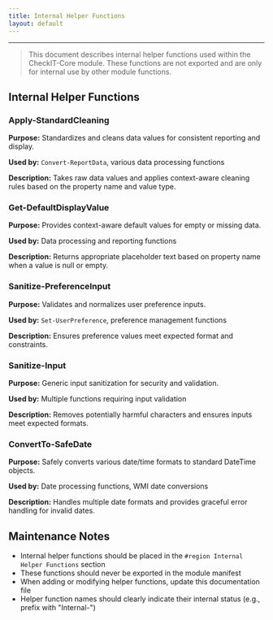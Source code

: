 ```yaml
---
title: Internal Helper Functions
layout: default
---
```


<link rel="stylesheet" href="../assets/style.css">

---

> This document describes internal helper functions used within the CheckIT-Core module.
> These functions are not exported and are only for internal use by other module functions.

## Internal Helper Functions

### Apply-StandardCleaning

**Purpose:** Standardizes and cleans data values for consistent reporting and display.

**Used by:** `Convert-ReportData`, various data processing functions

**Description:** Takes raw data values and applies context-aware cleaning rules based on the property name and value type.

### Get-DefaultDisplayValue

**Purpose:** Provides context-aware default values for empty or missing data.

**Used by:** Data processing and reporting functions

**Description:** Returns appropriate placeholder text based on property name when a value is null or empty.

### Sanitize-PreferenceInput

**Purpose:** Validates and normalizes user preference inputs.

**Used by:** `Set-UserPreference`, preference management functions

**Description:** Ensures preference values meet expected format and constraints.

### Sanitize-Input

**Purpose:** Generic input sanitization for security and validation.

**Used by:** Multiple functions requiring input validation

**Description:** Removes potentially harmful characters and ensures inputs meet expected formats.

### ConvertTo-SafeDate

**Purpose:** Safely converts various date/time formats to standard DateTime objects.

**Used by:** Date processing functions, WMI date conversions

**Description:** Handles multiple date formats and provides graceful error handling for invalid dates.

## Maintenance Notes

- Internal helper functions should be placed in the `#region Internal Helper Functions` section
- These functions should never be exported in the module manifest
- When adding or modifying helper functions, update this documentation file
- Helper function names should clearly indicate their internal status (e.g., prefix with "Internal-")